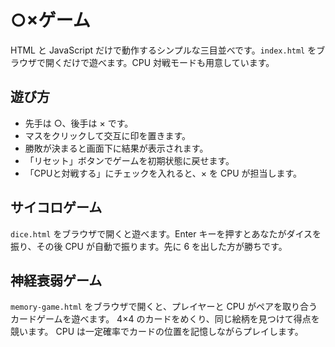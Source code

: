 # ○×ゲーム

HTML と JavaScript だけで動作するシンプルな三目並べです。`index.html` をブラウザで開くだけで遊べます。CPU 対戦モードも用意しています。
## 遊び方
- 先手は ○、後手は × です。
- マスをクリックして交互に印を置きます。
- 勝敗が決まると画面下に結果が表示されます。
- 「リセット」ボタンでゲームを初期状態に戻せます。
- 「CPUと対戦する」にチェックを入れると、× を CPU が担当します。

## サイコロゲーム
`dice.html` をブラウザで開くと遊べます。Enter キーを押すとあなたがダイスを振り、その後 CPU が自動で振ります。先に 6 を出した方が勝ちです。

## 神経衰弱ゲーム
`memory-game.html` をブラウザで開くと、プレイヤーと CPU がペアを取り合うカードゲームを遊べます。
4×4 のカードをめくり、同じ絵柄を見つけて得点を競います。
CPU は一定確率でカードの位置を記憶しながらプレイします。
